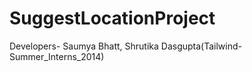 SuggestLocationProject
======================

Developers- Saumya Bhatt, Shrutika Dasgupta(Tailwind-Summer_Interns_2014)
